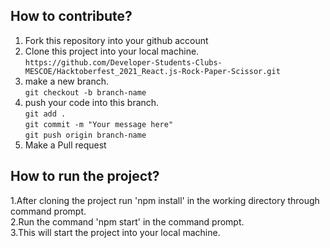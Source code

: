 ## How to contribute?

1. Fork this repository into your github account
2. Clone this project into your local machine.<br/> `https://github.com/Developer-Students-Clubs-MESCOE/Hacktoberfest_2021_React.js-Rock-Paper-Scissor.git`
3. make a new branch.<br/> `git checkout -b branch-name`
4. push your code into this branch.<br/>
   `git add .`<br/>
   `git commit -m "Your message here"`<br/>
   `git push origin branch-name`
5. Make a Pull request


## How to run the project?


1.After cloning the project run 'npm install' in the working directory through command prompt.</br>
2.Run the command 'npm start' in the command prompt.</br>
3.This will start the project into your local machine.</br>
